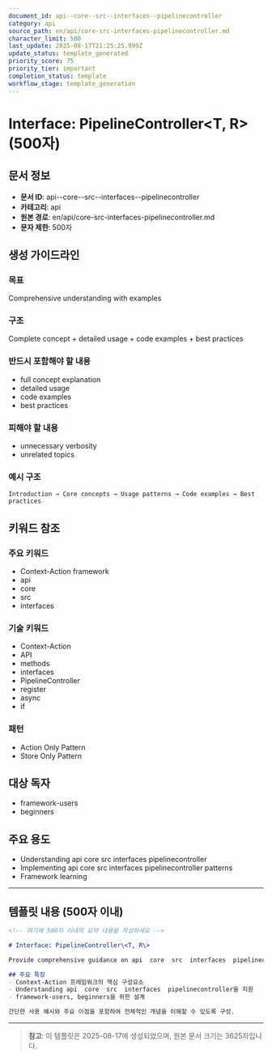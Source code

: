 ```yaml
---
document_id: api--core--src--interfaces--pipelinecontroller
category: api
source_path: en/api/core-src-interfaces-pipelinecontroller.md
character_limit: 500
last_update: 2025-08-17T21:25:25.999Z
update_status: template_generated
priority_score: 75
priority_tier: important
completion_status: template
workflow_stage: template_generation
---
```


# Interface: PipelineController\<T, R\> (500자)

## 문서 정보
- **문서 ID**: api--core--src--interfaces--pipelinecontroller
- **카테고리**: api
- **원본 경로**: en/api/core-src-interfaces-pipelinecontroller.md
- **문자 제한**: 500자

## 생성 가이드라인

### 목표
Comprehensive understanding with examples

### 구조
Complete concept + detailed usage + code examples + best practices

### 반드시 포함해야 할 내용
- full concept explanation
- detailed usage
- code examples
- best practices

### 피해야 할 내용  
- unnecessary verbosity
- unrelated topics

### 예시 구조
```
Introduction → Core concepts → Usage patterns → Code examples → Best practices
```

## 키워드 참조

### 주요 키워드
- Context-Action framework
- api
- core
- src
- interfaces

### 기술 키워드
- Context-Action
- API
- methods
- interfaces
- PipelineController
- register
- async
- if

### 패턴
- Action Only Pattern
- Store Only Pattern

## 대상 독자
- framework-users
- beginners

## 주요 용도
- Understanding api  core  src  interfaces  pipelinecontroller
- Implementing api  core  src  interfaces  pipelinecontroller patterns
- Framework learning

---

## 템플릿 내용 (500자 이내)

```markdown
<!-- 여기에 500자 이내의 요약 내용을 작성하세요 -->

# Interface: PipelineController\<T, R\>

Provide comprehensive guidance on api  core  src  interfaces  pipelinecontroller

## 주요 특징
- Context-Action 프레임워크의 핵심 구성요소
- Understanding api  core  src  interfaces  pipelinecontroller을 지원
- framework-users, beginners을 위한 설계

간단한 사용 예시와 주요 이점을 포함하여 전체적인 개념을 이해할 수 있도록 구성.
```

---

> **참고**: 이 템플릿은 2025-08-17에 생성되었으며, 
> 원본 문서 크기는 3625자입니다.
